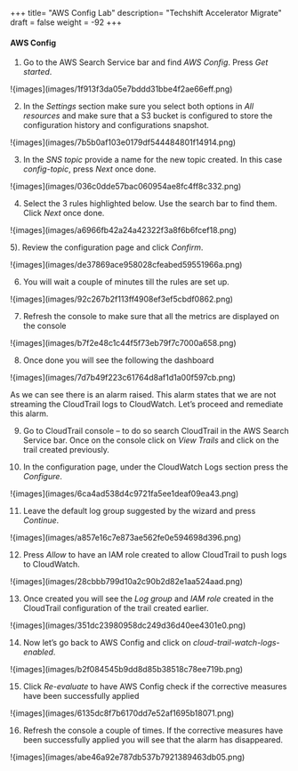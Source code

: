 +++
title= "AWS Config Lab"
description= "Techshift Accelerator Migrate"
draft = false
weight = -92
+++

#### AWS Config

1)  Go to the AWS Search Service bar and find *AWS Config*. Press *Get started*.

!{images](images/1f913f3da05e7bddd31bbe4f2ae66eff.png)

2)  In the *Settings* section make sure you select both options in *All
    resources* and make sure that a S3 bucket is configured to store the
    configuration history and configurations snapshot.

!{images](images/7b5b0af103e0179df544484801f14914.png)

3)  In the *SNS topic* provide a name for the new topic created. In this case
    *config-topic*, press *Next* once done.

!{images](images/036c0dde57bac060954ae8fc4ff8c332.png)

4)  Select the 3 rules highlighted below. Use the search bar to find them. Click
    *Next* once done.

!{images](images/a6966fb42a24a42322f3a8f6b6fcef18.png)

5).  Review the configuration page and click *Confirm*.

!{images](images/de37869ace958028cfeabed59551966a.png)

6)  You will wait a couple of minutes till the rules are set up.

!{images](images/92c267b2f113ff4908ef3ef5cbdf0862.png)

7)  Refresh the console to make sure that all the metrics are displayed on the
    console

!{images](images/b7f2e48c1c44f5f73eb79f7c7000a658.png)

8)  Once done you will see the following the dashboard

!{images](images/7d7b49f223c61764d8af1d1a00f597cb.png)

As we can see there is an alarm raised. This alarm states that we are not
streaming the CloudTrail logs to CloudWatch. Let’s proceed and remediate this
alarm.

9)  Go to CloudTrail console – to do so search CloudTrail in the AWS Search
    Service bar. Once on the console click on *View Trails* and click on the
    trail created previously.

10)  In the configuration page, under the CloudWatch Logs section press the
    *Configure*.

!{images](images/6ca4ad538d4c9721fa5ee1deaf09ea43.png)

11)  Leave the default log group suggested by the wizard and press *Continue*.

!{images](images/a857e16c7e873ae562fe0e594698d396.png)

12)  Press *Allow* to have an IAM role created to allow CloudTrail to push logs
    to CloudWatch.

!{images](images/28cbbb799d10a2c90b2d82e1aa524aad.png)

13)  Once created you will see the *Log group* and *IAM role* created in the
    CloudTrail configuration of the trail created earlier.

!{images](images/351dc23980958dc249d36d40ee4301e0.png)

14)  Now let’s go back to AWS Config and click on
    *cloud-trail-watch-logs-enabled*.

!{images](images/b2f084545b9dd8d85b38518c78ee719b.png)

15)  Click *Re-evaluate* to have AWS Config check if the corrective measures have
    been successfully applied

!{images](images/6135dc8f7b6170dd7e52af1695b18071.png)

16)  Refresh the console a couple of times. If the corrective measures have been
    successfully applied you will see that the alarm has disappeared.

!{images](images/abe46a92e787db537b7921389463db05.png)
